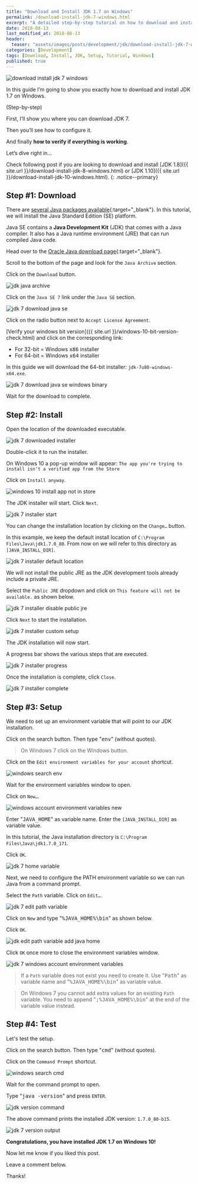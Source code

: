```yaml
---
title: "Download and Install JDK 1.7 on Windows"
permalink: /download-install-jdk-7-windows.html
excerpt: "A detailed step-by-step tutorial on how to download and install JDK 7u80 on Windows 10."
date: 2018-08-13
last_modified_at: 2018-08-13
header:
  teaser: "assets/images/posts/development/jdk/download-install-jdk-7-windows.png"
categories: [Development]
tags: [Download, Install, JDK, Setup, Tutorial, Windows]
published: true
---
```


<img src="{{ site.url }}/assets/images/posts/development/jdk/download-install-jdk-7-windows.png" alt="download install jdk 7 windows" class="align-right title-image">

In this guide I’m going to show you exactly how to download and install JDK 1.7 on Windows.

(Step-by-step)

First, I’ll show you where you can download JDK 7.

Then you’ll see how to configure it.

And finally **how to verify if everything is working**.

Let’s dive right in…

Check following post if you are looking to download and install [JDK 1.8]({{ site.url }}/download-install-jdk-8-windows.html) or [JDK 1.10]({{ site.url }}/download-install-jdk-10-windows.html).
{: .notice--primary}

## Step #1: Download

There are [several Java packages available](https://docs.oracle.com/javaee/6/firstcup/doc/gkhoy.html){:target="_blank"}. In this tutorial, we will install the Java Standard Edition (SE) platform.

Java SE contains a **Java Development Kit** (JDK) that comes with a Java compiler. It also has a Java runtime environment (JRE) that can run compiled Java code.

Head over to the [Oracle Java download page](http://www.oracle.com/technetwork/java/javase/downloads/index.html){:target="_blank"}.

Scroll to the bottom of the page and look for the `Java Archive` section.

Click on the `Download` button.

<img src="{{ site.url }}/assets/images/posts/development/jdk/jdk-java-archive.png" alt="jdk java archive">

Click on the `Java SE 7` link under the `Java SE` section.

<img src="{{ site.url }}/assets/images/posts/development/jdk/jdk-7-download-java-se.png" alt="jdk 7 download java se">

Click on the radio button next to `Accept License Agreement`.

[Verify your windows bit version]({{ site.url }}/windows-10-bit-version-check.html) and click on the corresponding link:
* For 32-bit = Windows <kbd>x86</kbd> installer
* For 64-bit = Windows <kbd>x64</kbd> installer

In this guide we will download the 64-bit installer: `jdk-7u80-windows-x64.exe`.

<img src="{{ site.url }}/assets/images/posts/development/jdk/jdk-7-download-java-se-windows-binary.png" alt="jdk 7 download java se windows binary">

Wait for the download to complete.

## Step #2: Install

Open the location of the downloaded executable.

<img src="{{ site.url }}/assets/images/posts/development/jdk/jdk-7-downloaded-installer.png" alt="jdk 7 downloaded installer">

Double-click it to run the installer.

On Windows 10 a pop-up window will appear: `The app you're trying to install isn't a verified app from the Store`

Click on `Install anyway`.

<img src="{{ site.url }}/assets/images/posts/windows-10-install-app-not-in-store.png" alt="windows 10 install app not in store">

The JDK installer will start. Click `Next`.

<img src="{{ site.url }}/assets/images/posts/development/jdk/jdk-7-installer-start.png" alt="jdk 7 installer start">

You can change the installation location by clicking on the `Change…` button.

In this example, we keep the default install location of `C:\Program Files\Java\jdk1.7.0_80`. From now on we will refer to this directory as `[JAVA_INSTALL_DIR]`.

<img src="{{ site.url }}/assets/images/posts/development/jdk/jdk-7-installer-default-location.png" alt="jdk 7 installer default location">

We will not install the public JRE as the JDK development tools already include a private JRE.

Select the `Public JRE` dropdown and click on `This feature will not be available.` as shown below.

<img src="{{ site.url }}/assets/images/posts/development/jdk/jdk-7-installer-disable-public-jre.png" alt="jdk 7 installer disable public jre">

Click `Next` to start the installation.

<img src="{{ site.url }}/assets/images/posts/development/jdk/jdk-7-installer-custom-setup.png" alt="jdk 7 installer custom setup">

The JDK installation will now start.

A progress bar shows the various steps that are executed.

<img src="{{ site.url }}/assets/images/posts/development/jdk/jdk-7-installer-progress.png" alt="jdk 7 installer progress">

Once the installation is complete, click `Close`.

<img src="{{ site.url }}/assets/images/posts/development/jdk/jdk-7-installer-complete.png" alt="jdk 7 installer complete">

## Step #3: Setup

We need to set up an environment variable that will point to our JDK installation.

Click on the search button. Then type "<kbd>env</kbd>" (without quotes).

> On Windows 7 click on the Windows button.

Click on the `Edit environment variables for your account` shortcut.

<img src="{{ site.url }}/assets/images/posts/development/windows-search-env.png" alt="windows search env">

Wait for the environment variables window to open.

Click on `New…`.

<img src="{{ site.url }}/assets/images/posts/development/windows-account-environment-variables-new.png" alt="windows account environment variables new">

Enter "<kbd>JAVA_HOME</kbd>" as variable name. Enter the `[JAVA_INSTALL_DIR]` as variable value.

In this tutorial, the Java installation directory is `C:\Program Files\Java\jdk1.7.0_171`.

Click `OK`.

<img src="{{ site.url }}/assets/images/posts/development/jdk/jdk-7-home-variable.png" alt="jdk 7 home variable">

Next, we need to configure the PATH environment variable so we can run Java from a command prompt.

Select the `Path` variable. Click on `Edit…`.

<img src="{{ site.url }}/assets/images/posts/development/jdk/jdk-7-edit-path-variable.png" alt="jdk 7 edit path variable">

Click on `New` and type "<kbd>%JAVA_HOME%\bin</kbd>" as shown below.

Click `OK`.

<img src="{{ site.url }}/assets/images/posts/development/jdk/jdk-edit-path-variable-add-java-home.png" alt="jdk edit path variable add java home">

Click `OK` once more to close the environment variables window.

<img src="{{ site.url }}/assets/images/posts/development/jdk/jdk-7-windows-account-environment-variables.png" alt="jdk 7 windows account environment variables">

> If a `Path` variable does not exist you need to create it. Use "<kbd>Path</kbd>" as variable name and "<kbd>%JAVA_HOME%\bin</kbd>" as variable value.

> On Windows 7 you cannot add extra values for an existing `Path` variable. You need to append "<kbd>;%JAVA_HOME%\bin</kbd>" at the end of the variable value instead.

## Step #4: Test

Let's test the setup.

Click on the search button. Then type "<kbd>cmd</kbd>" (without quotes).

Click on the `Command Prompt` shortcut.

<img src="{{ site.url }}/assets/images/posts/development/windows-search-cmd.png" alt="windows search cmd">

Wait for the command prompt to open.

Type "<kbd>java -version</kbd>" and press `ENTER`.

<img src="{{ site.url }}/assets/images/posts/development/jdk/jdk-version-command.png" alt="jdk version command">

The above command prints the installed JDK version: `1.7.0_80-b15`.

<img src="{{ site.url }}/assets/images/posts/development/jdk/jdk-7-version-output.png" alt="jdk 7 version output">

**Congratulations, you have installed JDK 1.7 on Windows 10!**

Now let me know if you liked this post.

Leave a comment below.

Thanks!
